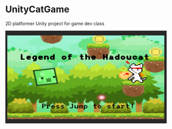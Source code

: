 # UnityCatGame
 2D platformer Unity project for game dev class 
 
![Alt text](https://github.com/haili1234/UnityCatGame/raw/master/show_00.jpeg)
